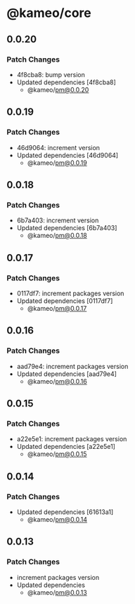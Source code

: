 # @kameo/core

## 0.0.20

### Patch Changes

- 4f8cba8: bump version
- Updated dependencies [4f8cba8]
  - @kameo/pm@0.0.20

## 0.0.19

### Patch Changes

- 46d9064: increment version
- Updated dependencies [46d9064]
  - @kameo/pm@0.0.19

## 0.0.18

### Patch Changes

- 6b7a403: increment version
- Updated dependencies [6b7a403]
  - @kameo/pm@0.0.18

## 0.0.17

### Patch Changes

- 0117df7: increment packages version
- Updated dependencies [0117df7]
  - @kameo/pm@0.0.17

## 0.0.16

### Patch Changes

- aad79e4: increment packages version
- Updated dependencies [aad79e4]
  - @kameo/pm@0.0.16

## 0.0.15

### Patch Changes

- a22e5e1: increment packages version
- Updated dependencies [a22e5e1]
  - @kameo/pm@0.0.15

## 0.0.14

### Patch Changes

- Updated dependencies [61613a1]
  - @kameo/pm@0.0.14

## 0.0.13

### Patch Changes

- increment packages version
- Updated dependencies
  - @kameo/pm@0.0.13
